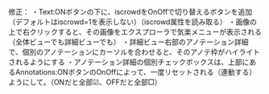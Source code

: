 
<!-- 修正：
・詳細ビューで、縦ドラッグ	ズームイン/アウトを削除。（ホイールのみ）
・詳細ビューのデフォルトの画像サイズをもっと大きくして。
・詳細ビューの画像名は画像の下部ではなく、左上のnn/nnと枚数が書かれている箇所と同じ高さに中央揃えで配置。
・詳細ビューにあるAnnotatins：ONボタンは、右側のAnnotations詳細の下に移動

追加
・全体ビューのPathを画像とJSON両方表示
・全体ビューのJSON Files: 1は削除
・詳細ビューに、アノテーション枠はそのままで、アノテーション枠の上についているテキスト部分のみをON/OFFできるボタンを追加
・詳細ビューで画像をダブルクリックすると、ズームサイズがデフォルトに戻る -->


<!-- 修正：
・Annotations: ONと　Text:ONのボタンは、幅を同じ長さにしたうえで、Annotations(n)よりも上部に配置する。
例：

Annotations: ON
Text: ON
{少し間隔をあけて}
Annotations（6）
・person
・person
・person
・person
・person
・person

・詳細ビューの下部のスライダーUIで、←/→ のアイコンの位置に少し間隔をあけて。

例：
← →   {間隔}   nn/nnnn スライダーUI

・詳細ビュー右部のアノテーション詳細は、それぞれにチェックボックスを設けて、それぞれで表示のon/offができるようにして。

例：
Annotations (3)
☑ person
☑ person
☑ person -->



修正：
・Text:ONボタンの下に、iscrowdをOnOffで切り替えるボタンを追加（デフォルトはiscrowd=1を表示しない）（iscrowd属性を読み取る）
・画像の上で右クリックすると、その画像をエクスプローラで気楽メニューが表示される（全体ビューでも詳細ビューでも）
・詳細ビュー右部のアノテーション詳細で、個別のアノテーションにカーソルを合わせると、そのアノテ枠がハイライトされるようにする
・アノテーション詳細の個別チェックボックスは、上部にあるAnnotations:ONボタンのOnOffによって、一度リセットされる（連動する）ようにして。（ONだと全部☑、OFFだと全部□）